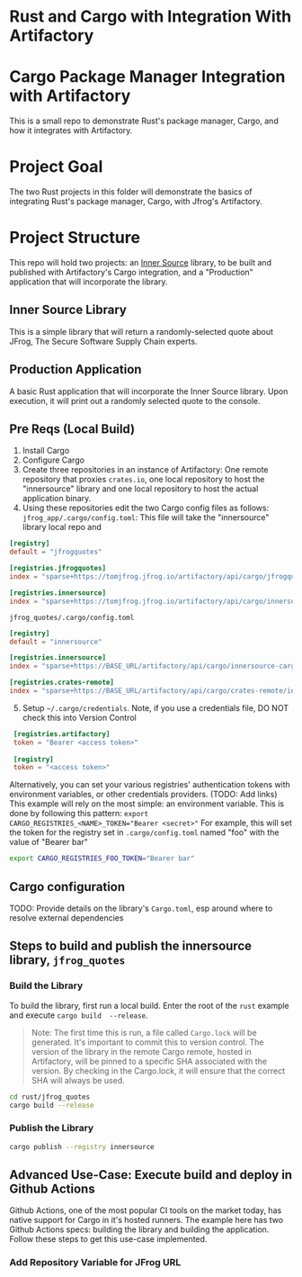 # Rust and Cargo with Integration With Artifactory

# Cargo Package Manager Integration with Artifactory
This is a small repo to demonstrate Rust's package manager, Cargo, and how it integrates with Artifactory.

# Project Goal
The two Rust projects in this folder will demonstrate the basics of integrating Rust's package manager, Cargo, with
Jfrog's Artifactory.

# Project Structure
This repo will hold two projects: an [Inner Source](https://en.wikipedia.org/wiki/Inner_source) library, to be built and published with Artifactory's Cargo integration, and a "Production" application that will incorporate the library.

## Inner Source Library
This is a simple library that will return a randomly-selected quote about JFrog, The Secure Software Supply Chain 
experts.

## Production Application
A basic Rust application that will incorporate the Inner Source library.  Upon execution, it will print out a 
randomly selected quote to the console. 

## Pre Reqs (Local Build)
1. Install Cargo
2. Configure Cargo
3. Create three repositories in an instance of Artifactory: One remote repository that proxies `crates.io`, one 
   local repository to host the "innersource" library and one local repository to host the actual application binary.
4. Using these repositories edit the two Cargo config files as follows:
`jfrog_app/.cargo/config.toml`: This file will take the "innersource" library local repo and 
```toml
[registry]
default = "jfrogquotes"

[registries.jfrogquotes]
index = "sparse+https://tomjfrog.jfrog.io/artifactory/api/cargo/jfrogquotes-cargo-local/index/"

[registries.innersource]
index = "sparse+https://tomjfrog.jfrog.io/artifactory/api/cargo/innersource-cargo-local/index/"
```
`jfrog_quotes/.cargo/config.toml`
```toml
[registry]
default = "innersource"

[registries.innersource]
index = "sparse+https://BASE_URL/artifactory/api/cargo/innersource-cargo-local/index/"

[registries.crates-remote]
index = "sparse+https://BASE_URL/artifactory/api/cargo/crates-remote/index/"
```
5. Setup `~/.cargo/credentials`.  Note, if you use a credentials file, DO NOT check this into Version Control
```toml
 [registries.artifactory]                                                  
 token = "Bearer <access token>"
                  
 [registry]         
 token = "<access token>"   
```
Alternatively, you can set your various registries' authentication tokens with environment variables, or other credentials providers. (TODO: Add links)
This example will rely on the most simple: an environment variable.  This is done by following this pattern: `export CARGO_REGISTRIES_<NAME>_TOKEN="Bearer <secret>"`
For example, this will set the token for the registry set in `.cargo/config.toml` named "foo" with the value of "Bearer bar"
```bash
export CARGO_REGISTRIES_FOO_TOKEN="Bearer bar"
```
## Cargo configuration
TODO: Provide details on the library's `Cargo.toml`, esp around where to resolve external dependencies
## Steps to build and publish the innersource library, `jfrog_quotes`

### Build the Library
To build the library, first run a local build.  Enter the root of the `rust` example and execute `cargo build 
--release`.  

> Note:  The first time this is run, a file called `Cargo.lock` will be generated.  It's important to commit this
> to version control.  The version of the library in the remote Cargo remote, hosted in Artifactory, will be pinned 
> to a specific SHA associated with the version.  By checking in the Cargo.lock, it will ensure that the correct SHA 
> will always be used.

```bash
cd rust/jfrog_quotes
cargo build --release
```
### Publish the Library
```bash
cargo publish --registry innersource
```

## Advanced Use-Case: Execute build and deploy in Github Actions
Github Actions, one of the most popular CI tools on the market today, has native support for Cargo in it's hosted 
runners.  The example here has two Github Actions specs: building the library and building the application.  Follow 
these steps to get this use-case implemented.

### Add Repository Variable for JFrog URL


